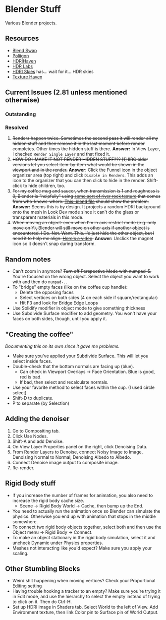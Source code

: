 Blender Stuff
=============

Various Blender projects.

## Resources
* [Blend Swap](https://blendswap.com)
* [Poliigon](https://www.poliigon.com/)
* [HDRIHaven](https://hdrihaven.com/hdris)
* [HDR Labs](https://hdrlabs.com)
* [HDRI Skies](https://hdri-skies.com) has... wait for it... HDR skies
* [Texture Haven](https://texturehaven.com/)


## Current Issues (2.81 unless mentioned otherwise)

### Outstanding


### Resolved
1. ~~Renders happen twice. Sometimes the second pass it will render all my hidden stuff and then remove    it in the last moment before render completes. Other times the hidden stuff is there.~~ **Answer:** In View Layer, I checked `Render Single Layer` and that fixed it.
2. ~~HOW DO I MAKE IT NOT RENDER HIDDEN STUFF??? [1] IIRC older versions let you select item-by-item
   what would be shown in the viewport and in the render.~~ **Answer:** Click the Funnel icon in the 
   object organizer area (top right) and click `Disable in Renders`. This adds an icon to the organizer that you can then click to hide in the render. Shift-click to hide children, too.
3. ~~For my coffee mug and saucer, when transmission is 1 and roughness is 0, Blender is "helpfully"
    using [some sort of river rock texture](https://www.youtube.com/watch?v=TaRx-s5RH6Q) that 
    comes from who-knows-where. [This .blend file](https://github.com/bbhart/blenderstuff/blob/52cb4cbfa4dcebf28826a55b27d10801fd723888/donut-blender28/donut-and-coffee.blend) should show 
    the problem.~~ **Answer:** Seems this is by design. It projects a random HDRI background onto
    the mesh in Look Dev mode since it can't do the glass or transparent materials in this mode.
4. ~~When moving an object: even when I'm in axis restrict mode (e.g. only move on Y), Blender
    will still move on other axis if another object is encountered. I Do. Not. Want. This.
    I'd just hide the other object, but I need it to help me align. [Here's a video](https://www.youtube.com/watch?v=axg2Etkm6s4).~~ **Answer:** Unclick the magnet icon so it doesn't snap 
    during transform.

## Random notes

* Can't zoom in anymore? ~~Turn off Perspective Mode with numpad-5.~~ You're focused on the wrong object. Select the object you want to work with and then do `numpad-.`.
* To "bridge" empty faces (like on the coffee cup handle):
    * Delete the opposing faces
    * Select vertices on both sides (4 on each side if square/rectangular)
    * Hit F3 and look for Bridge Edge Loops
* Use Solidify modifier in object mode to give something thickness
* Use Subdivide Surface modifier to add geometry. You won't have your faces on both sides, though, 
  until you apply it.

## "Creating the coffee"
_Documenting this on its own since it gave me problems._
* Make sure you've applied your Subdivide Surface. This will let you select inside faces.
* Double-check that the bottom normals are facing up (blue). 
    * Can check in Viewport Overlays -> Face Orientation. Blue is good, red is bad. 
    * If bad, then select and recalculate normals.
* Use your favorite method to select faces within the cup. (I used circle select)
* Shift-D to duplicate.
* P to separate (by Selection)

## Adding the denoiser
1. Go to Compositing tab.
1. Click Use Nodes.
1. Shift-A and add Denoise.
1. On View Layer Properties panel on the right, click Denoising Data.
1. From Render Layers to Denoise, connect Noisy Image to Image, Denoising Normal to Normal, Denoising Albedo to Albedo. 
1. Connect Denoise image output to composite image.
1. Re-render.

## Rigid Body stuff
* If you increase the number of frames for animation, you also need to increase the rigid body cache size.
    * Scene -> Rigid Body World -> Cache, then bump up the End.
* You need to actually run the animation once so Blender can simulate the physics. Otherwise you end up with animation that
    stops in the middle somewhere. 
* To connect two rigid body objects together, select both and then use the Object menu -> Rigid Body -> Connect.
* To make an object stationary in the rigid body simulation, select it and uncheck Dynamic under Physics properties.
* Meshes not interacting like you'd expect? Make sure you apply your scaling. 

## Other Stumbling Blocks
* Weird shit happening when moving vertices? Check your Proportional Editing setting
* Having trouble hooking a tracker to an empty? Make sure you're trying it in Edit mode, and use the hierarchy to select
  the empty instead of trying to click on it. Then do Ctrl-H.
* Set up HDRI image in Shaders tab. Select World to the left of View. Add Environment texture, then link Color pin to Surface 
  pin of World Output. 



